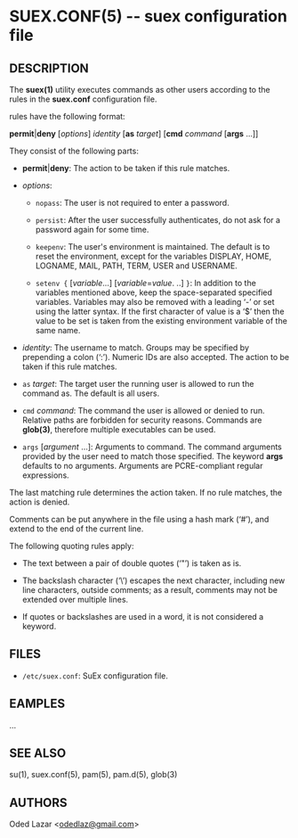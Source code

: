 SUEX.CONF(5) -- suex configuration file
=======================================

## DESCRIPTION

The **suex(1)** utility executes commands as other users according to the rules
in the **suex.conf** configuration file.

rules have the following format:

   **permit**|**deny** [*options*] *identity* [**as** *target*] [**cmd** *command* [**args** ...]]

They consist of the following parts:

  * **permit**|**deny**:
   The action to be taken if this rule matches.

   * *options*:

       + `nopass`:
          The user is not required to enter a password.

       + `persist`:
          After the user successfully authenticates, do not ask for a password
          again for some time.

       + `keepenv`:
          The user's environment is maintained. The default is to reset the
          environment, except for the variables DISPLAY, HOME, LOGNAME, MAIL,
          PATH, TERM, USER and USERNAME.

       + `setenv {` [*variable*...] [*variable*=*value*. ..] `}`:
          In addition to the variables mentioned above, keep the space-separated
          specified variables. Variables may also be removed with a leading ‘-’
          or set using the latter syntax. If the first character of value is a 
          ‘$’ then the value to be set is taken from the existing environment 
          variable of the same name.

  * *identity*:
   The username to match. Groups may be specified by prepending a colon (‘:’).
   Numeric IDs are also accepted. The action to be taken if this rule matches.

  * `as` *target*:
   The target user the running user is allowed to run the command as. The
   default is all users.

  * `cmd` *command*:
   The command the user is allowed or denied to run. Relative paths are forbidden
   for security reasons. Commands are **glob(3)**, therefore multiple executables
   can be used.
   
  * `args` [*argument* ...]:
   Arguments to command. The command arguments provided by the user need to match
   those specified. The keyword **args** defaults to no arguments. Arguments
   are PCRE-compliant regular expressions.

The last matching rule determines the action taken. If no rule matches, 
the action is denied.

Comments can be put anywhere in the file using a hash mark (‘#’), and extend to 
the end of the current line.

The following quoting rules apply:

 - The text between a pair of double quotes (‘"’) is taken as is.

 - The backslash character (‘\’) escapes the next character, including new line 
   characters, outside comments; as a result, comments may not be extended over 
   multiple lines.

 - If quotes or backslashes are used in a word, it is not considered a keyword.

## FILES

  * `/etc/suex.conf`:
   SuEx configuration file.

## EAMPLES

...

## SEE ALSO

su(1), suex.conf(5), pam(5), pam.d(5), glob(3)

## AUTHORS

Oded Lazar <<odedlaz@gmail.com>>
